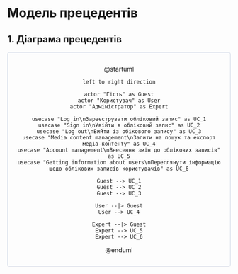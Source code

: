 # Модель прецедентів

## 1. Діаграма прецедентів

<center style="
    border-radius:4px;
    border: 1px solid #cfd7e6;
    box-shadow: 0 1px 3px 0 rgba(89,105,129,.05), 0 1px 1px 0 rgba(0,0,0,.025);
    padding: 1em;"
>

@startuml

    left to right direction
    
    actor "Гість" as Guest
    actor "Користувач" as User
    actor "Адміністратор" as Expert
    
    usecase "Log in\nЗареєструвати обліковий запис" as UC_1
    usecase "Sign in\nУвійти в обліковий запис" as UC_2
    usecase "Log out\nВийти із обікового запису" as UC_3
    usecase "Media content management\nЗапити на пошук та експорт медіа-контенту" as UC_4
    usecase "Account management\nВнесення змін до облікових записів" as UC_5
    usecase "Getting information about users\nПереглянути інформацію щодо облікових записів користувачів" as UC_6
    
    Guest --> UC_1
    Guest --> UC_2
    Guest --> UC_3
    
    User --|> Guest
    User --> UC_4

    Expert --|> Guest
    Expert --> UC_5
    Expert --> UC_6

@enduml
